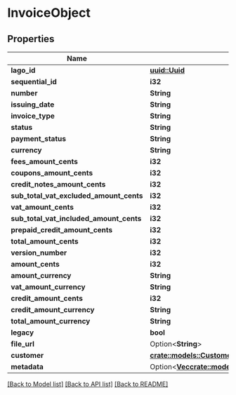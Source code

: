 # InvoiceObject

## Properties

Name | Type | Description | Notes
------------ | ------------- | ------------- | -------------
**lago_id** | [**uuid::Uuid**](uuid::Uuid.md) |  | 
**sequential_id** | **i32** |  | 
**number** | **String** |  | 
**issuing_date** | **String** |  | 
**invoice_type** | **String** |  | 
**status** | **String** |  | 
**payment_status** | **String** |  | 
**currency** | **String** |  | 
**fees_amount_cents** | **i32** |  | 
**coupons_amount_cents** | **i32** |  | 
**credit_notes_amount_cents** | **i32** |  | 
**sub_total_vat_excluded_amount_cents** | **i32** |  | 
**vat_amount_cents** | **i32** |  | 
**sub_total_vat_included_amount_cents** | **i32** |  | 
**prepaid_credit_amount_cents** | **i32** |  | 
**total_amount_cents** | **i32** |  | 
**version_number** | **i32** |  | 
**amount_cents** | **i32** |  | 
**amount_currency** | **String** |  | 
**vat_amount_currency** | **String** |  | 
**credit_amount_cents** | **i32** |  | 
**credit_amount_currency** | **String** |  | 
**total_amount_currency** | **String** |  | 
**legacy** | **bool** |  | 
**file_url** | Option<**String**> |  | [optional]
**customer** | [**crate::models::CustomerObject**](CustomerObject.md) |  | 
**metadata** | Option<[**Vec<crate::models::InvoiceMetadataObject>**](InvoiceMetadataObject.md)> |  | [optional]

[[Back to Model list]](../README.md#documentation-for-models) [[Back to API list]](../README.md#documentation-for-api-endpoints) [[Back to README]](../README.md)


